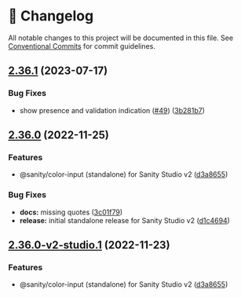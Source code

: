 <!-- markdownlint-disable --><!-- textlint-disable -->

# 📓 Changelog

All notable changes to this project will be documented in this file. See
[Conventional Commits](https://conventionalcommits.org) for commit guidelines.

## [2.36.1](https://github.com/sanity-io/color-input/compare/v2.36.0...v2.36.1) (2023-07-17)

### Bug Fixes

- show presence and validation indication ([#49](https://github.com/sanity-io/color-input/issues/49)) ([3b281b7](https://github.com/sanity-io/color-input/commit/3b281b7be6c9c90d6b02378b13c7871e908a77fd))

## [2.36.0](https://github.com/sanity-io/color-input/compare/v2.35.2...v2.36.0) (2022-11-25)

### Features

- @sanity/color-input (standalone) for Sanity Studio v2 ([d3a8655](https://github.com/sanity-io/color-input/commit/d3a8655747e6e52c4f09486ea7970b029f80b860))

### Bug Fixes

- **docs:** missing quotes ([3c01f79](https://github.com/sanity-io/color-input/commit/3c01f79d9c7d4d62f1607c32946fa393c5cee7f4))
- **release:** initial standalone release for Sanity Studio v2 ([d1c4694](https://github.com/sanity-io/color-input/commit/d1c469412a3df560c83d94621111b911f1e28e6a))

## [2.36.0-v2-studio.1](https://github.com/sanity-io/color-input/compare/v2.35.2...v2.36.0-v2-studio.1) (2022-11-23)

### Features

- @sanity/color-input (standalone) for Sanity Studio v2 ([d3a8655](https://github.com/sanity-io/color-input/commit/d3a8655747e6e52c4f09486ea7970b029f80b860))
